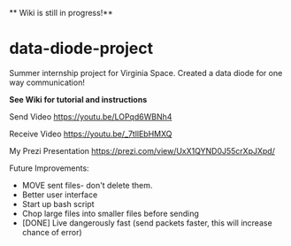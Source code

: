 ** Wiki is still in progress!** 

# data-diode-project
Summer internship project for Virginia Space. Created a data diode for one way communication!

**See Wiki for tutorial and instructions**

Send Video
https://youtu.be/LOPqd6WBNh4 

Receive Video
https://youtu.be/_7tllEbHMXQ 

My Prezi Presentation
https://prezi.com/view/UxX1QYND0J55crXpJXpd/

Future Improvements:
* MOVE sent files- don't delete them. 
* Better user interface
* Start up bash script
* Chop large files into smaller files before sending
* [DONE] Live dangerously fast (send packets faster, this will increase chance of error)
